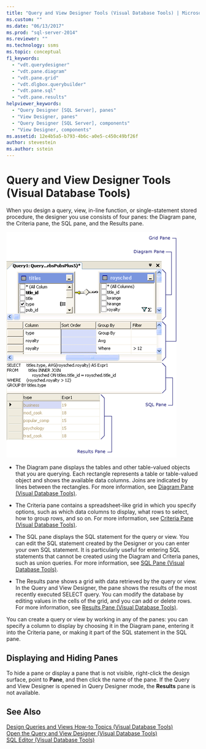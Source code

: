 ```yaml
---
title: "Query and View Designer Tools (Visual Database Tools) | Microsoft Docs"
ms.custom: ""
ms.date: "06/13/2017"
ms.prod: "sql-server-2014"
ms.reviewer: ""
ms.technology: ssms
ms.topic: conceptual
f1_keywords: 
  - "vdt.querydesigner"
  - "vdt.pane.diagram"
  - "vdt.pane.grid"
  - "vdt.dlgbox.querybuilder"
  - "vdt.pane.sql"
  - "vdt.pane.results"
helpviewer_keywords: 
  - "Query Designer [SQL Server], panes"
  - "View Designer, panes"
  - "Query Designer [SQL Server], components"
  - "View Designer, components"
ms.assetid: 12e4b5a5-b793-4b6c-a0e5-c450c49bf26f
author: stevestein
ms.author: sstein
---
```

# Query and View Designer Tools (Visual Database Tools)
  When you design a query, view, in-line function, or single-statement stored procedure, the designer you use consists of four panes: the Diagram pane, the Criteria pane, the SQL pane, and the Results pane.  
  
 ![Query Designer](../../database-engine/media//vs-queryviewdsgpanes.gif "Query Designer")  
  
-   The Diagram pane displays the tables and other table-valued objects that you are querying. Each rectangle represents a table or table-valued object and shows the available data columns. Joins are indicated by lines between the rectangles. For more information, see [Diagram Pane &#40;Visual Database Tools&#41;](visual-database-tools.md).  
  
-   The Criteria pane contains a spreadsheet-like grid in which you specify options, such as which data columns to display, what rows to select, how to group rows, and so on. For more information, see [Criteria Pane &#40;Visual Database Tools&#41;](criteria-pane-visual-database-tools.md).  
  
-   The SQL pane displays the SQL statement for the query or view. You can edit the SQL statement created by the Designer or you can enter your own SQL statement. It is particularly useful for entering SQL statements that cannot be created using the Diagram and Criteria panes, such as union queries. For more information, see [SQL Pane &#40;Visual Database Tools&#41;](sql-pane-visual-database-tools.md).  
  
-   The Results pane shows a grid with data retrieved by the query or view. In the Query and View Designer, the pane shows the results of the most recently executed SELECT query. You can modify the database by editing values in the cells of the grid, and you can add or delete rows. For more information, see [Results Pane &#40;Visual Database Tools&#41;](results-pane-visual-database-tools.md).  
  
 You can create a query or view by working in any of the panes: you can specify a column to display by choosing it in the Diagram pane, entering it into the Criteria pane, or making it part of the SQL statement in the SQL pane.  
  
## Displaying and Hiding Panes  
 To hide a pane or display a pane that is not visible, right-click the design surface, point to **Pane**, and then click the name of the pane. If the Query and View Designer is opened in Query Designer mode, the **Results** pane is not available.  
  
## See Also  
 [Design Queries and Views How-to Topics &#40;Visual Database Tools&#41;](design-queries-and-views-how-to-topics-visual-database-tools.md)   
 [Open the Query and View Designer &#40;Visual Database Tools&#41;](open-the-query-and-view-designer-visual-database-tools.md)   
 [SQL Editor &#40;Visual Database Tools&#41;](sql-editor-visual-database-tools.md)  
  
  
